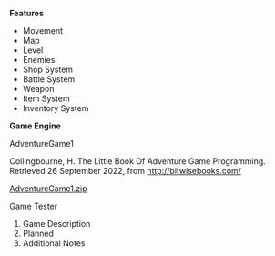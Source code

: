 
**Features**

* Movement
* Map
* Level
* Enemies
* Shop System
* Battle System
* Weapon
* Item System
* Inventory System

**Game Engine**

AdventureGame1

Collingbourne, H. The Little Book Of Adventure Game Programming. Retrieved 26 September 2022, from http://bitwisebooks.com/

[AdventureGame1.zip](uploads/ceac956ceab9514bbb6c66fb5a41e7a2/AdventureGame1.zip)

Game Tester
1. Game Description
1. Planned
1. Additional Notes